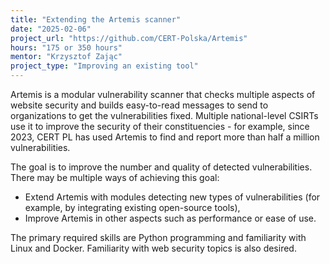 ```yaml
---
title: "Extending the Artemis scanner"
date: "2025-02-06"
project_url: "https://github.com/CERT-Polska/Artemis"
hours: "175 or 350 hours"
mentor: "Krzysztof Zając"
project_type: "Improving an existing tool"
---
```


Artemis is a modular vulnerability scanner that checks multiple aspects of website security and builds easy-to-read messages to send to organizations to get the vulnerabilities fixed.
Multiple national-level CSIRTs use it to improve the security of their constituencies - for example, since 2023, CERT PL has used Artemis to find and report more than half a million vulnerabilities.

The goal is to improve the number and quality of detected vulnerabilities. There may be multiple ways of achieving this goal:

* Extend Artemis with modules detecting new types of vulnerabilities (for example, by integrating existing open-source tools),
* Improve Artemis in other aspects such as performance or ease of use.

The primary required skills are Python programming and familiarity with Linux and Docker. Familiarity with web security topics is also desired.
